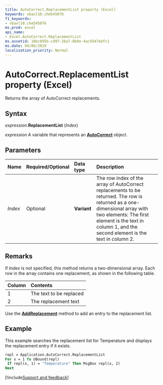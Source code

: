 ```yaml
---
title: AutoCorrect.ReplacementList property (Excel)
keywords: vbaxl10.chm545076
f1_keywords:
- vbaxl10.chm545076
ms.prod: excel
api_name:
- Excel.AutoCorrect.ReplacementList
ms.assetid: 10bc895b-cd97-26a7-8b9e-4ac9347ebfc1
ms.date: 04/06/2019
localization_priority: Normal
---
```



# AutoCorrect.ReplacementList property (Excel)

Returns the array of AutoCorrect replacements.


## Syntax

_expression_.**ReplacementList** (_Index_)

_expression_ A variable that represents an **[AutoCorrect](Excel.AutoCorrect(object).md)** object.


## Parameters

|Name|Required/Optional|Data type|Description|
|:-----|:-----|:-----|:-----|
| _Index_|Optional| **Variant**|The row index of the array of AutoCorrect replacements to be returned. The row is returned as a one-dimensional array with two elements: The first element is the text in column 1, and the second element is the text in column 2.|

## Remarks

If _Index_ is not specified, this method returns a two-dimensional array. Each row in the array contains one replacement, as shown in the following table.

|Column|Contents|
|:-----|:-----|
|1|The text to be replaced|
|2|The replacement text|

Use the **[AddReplacement](Excel.AutoCorrect.AddReplacement.md)** method to add an entry to the replacement list.


## Example

This example searches the replacement list for Temperature and displays the replacement entry if it exists.

```vb
repl = Application.AutoCorrect.ReplacementList 
For x = 1 To UBound(repl) 
 If repl(x, 1) = "Temperature" Then MsgBox repl(x, 2) 
Next
```




[!include[Support and feedback](~/includes/feedback-boilerplate.md)]